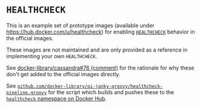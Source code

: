 # `HEALTHCHECK`

This is an example set of prototype images (available under https://hub.docker.com/u/healthcheck) for enabling [`HEALTHCHECK`](https://github.com/docker/docker/issues/21142) behavior in the official images.

These images are not maintained and are only provided as a reference in implementing your own `HEALTHCHECK`.

See [docker-library/cassandra#76 (comment)](https://github.com/docker-library/cassandra/pull/76#issuecomment-246054271) for the rationale for why these don't get added to the official images directly.

See [`github.com/docker-library/oi-janky-groovy/healthcheck-pipeline.groovy`](https://github.com/docker-library/oi-janky-groovy/blob/master/healthcheck-pipeline.groovy) for the script which builds and pushes these to the [`healthcheck` namespace on Docker Hub](https://hub.docker.com/u/healthcheck/).
